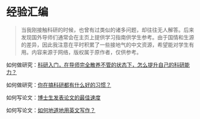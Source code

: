 # 经验汇编

> 当我刚接触科研的时候，也曾有过类似的诸多问题，却往往无人解答。后来发现国外导师们通常会在主页上提供学习指南供学生参考。由于国情和生源的差异，因此我注意在平时积累了一些接地气的中文资源，希望能对学生有用。内容来源于网络，版权属于原作者，仅供参考。



如何做研究：[科研入门，在导师完全散养不管的状态下，怎么提升自己的科研能力？](https://www.zhihu.com/question/385466539/answer/2268892163)

如何做研究：[你在搞科研都有什么好的习惯？](https://mp.weixin.qq.com/s/MVnr8sV0i2qXjSGT2xmJ2w)

如何写论文：[博士生发表论文的最佳速度](https://blog.sina.com.cn/s/blog_4b2b16c90102zppf.html) 

如何写论文：[如何地道地用英文写作？](https://zhuanlan.zhihu.com/p/76560542)

